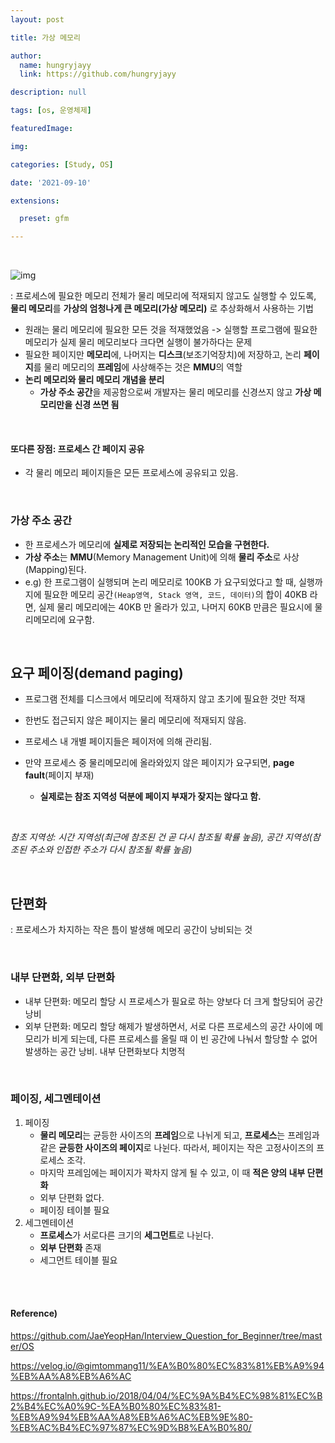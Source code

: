 ```yaml
---
layout: post

title: 가상 메모리

author: 
  name: hungryjayy
  link: https://github.com/hungryjayy

description: null

tags: [os, 운영체제]

featuredImage: 

img: 

categories: [Study, OS]

date: '2021-09-10'

extensions:

  preset: gfm

---
```


<br>

![img](https://upload.wikimedia.org/wikipedia/commons/thumb/6/6e/Virtual_memory.svg/220px-Virtual_memory.svg.png) 

: 프로세스에 필요한 메모리 전체가 물리 메모리에 적재되지 않고도 실행할 수 있도록, **물리 메모리**를 **가상의 엄청나게 큰 메모리(가상 메모리)** 로 추상화해서 사용하는 기법

* 원래는 물리 메모리에 필요한 모든 것을 적재했었음 -> 실행할 프로그램에 필요한 메모리가 실제 물리 메모리보다 크다면 실행이 불가하다는 문제
* 필요한 페이지만 **메모리**에, 나머지는 **디스크**(보조기억장치)에 저장하고, 논리 **페이지**를 물리 메모리의 **프레임**에 사상해주는 것은 **MMU**의 역할
* **논리 메모리와 물리 메모리 개념을 분리**
  * **가상 주소 공간**을 제공함으로써 개발자는 물리 메모리를 신경쓰지 않고 **가상 메모리만을 신경 쓰면 됨**

<br>

#### 또다른 장점: 프로세스 간 페이지 공유

* 각 물리 메모리 페이지들은 모든 프로세스에 공유되고 있음.

<br>

### 가상 주소 공간

* 한 프로세스가 메모리에 **실제로 저장되는 논리적인 모습을 구현한다.**
* **가상 주소**는 **MMU**(Memory Management Unit)에 의해 **물리 주소**로 사상(Mapping)된다.
* e.g) 한 프로그램이 실행되며 논리 메모리로 100KB 가 요구되었다고 할 때, 실행까지에 필요한 메모리 공간`(Heap영역, Stack 영역, 코드, 데이터)`의 합이 40KB 라면, 실제 물리 메모리에는 40KB 만 올라가 있고, 나머지 60KB 만큼은 필요시에 물리메모리에 요구함.

<br>

## 요구 페이징(demand paging)

* 프로그램 전체를 디스크에서 메모리에 적재하지 않고 초기에 필요한 것만 적재

* 한번도 접근되지 않은 페이지는 물리 메모리에 적재되지 않음.

* 프로세스 내 개별 페이지들은 페이저에 의해 관리됨.

* 만약 프로세스 중 물리메모리에 올라와있지 않은 페이지가 요구되면, **page fault**(페이지 부재)

  * **실제로는 참조 지역성 덕분에 페이지 부재가 잦지는 않다고 함.**

<br>

*참조 지역성: 시간 지역성(최근에 참조된 건 곧 다시 참조될 확률 높음), 공간 지역성(참조된 주소와 인접한 주소가 다시 참조될 확률 높음)*

<br>

## 단편화

: 프로세스가 차지하는 작은 틈이 발생해 메모리 공간이 낭비되는 것

<br>

### 내부 단편화, 외부 단편화

* 내부 단편화: 메모리 할당 시 프로세스가 필요로 하는 양보다 더 크게 할당되어 공간 낭비
* 외부 단편화: 메모리 할당 해제가 발생하면서, 서로 다른 프로세스의 공간 사이에 메모리가 비게 되는데, 다른 프로세스를 올릴 때 이 빈 공간에 나눠서 할당할 수 없어 발생하는 공간 낭비. 내부 단편화보다 치명적

<Br>

### 페이징, 세그멘테이션

1. 페이징
   * **물리 메모리**는 균등한 사이즈의 **프레임**으로 나뉘게 되고, **프로세스**는 프레임과 같은 **균등한 사이즈의 페이지**로 나뉜다. 따라서, 페이지는 작은 고정사이즈의 프로세스 조각.
   * 마지막 프레임에는 페이지가 꽉차지 않게 될 수 있고, 이 때 **적은 양의 내부 단편화**
   * 외부 단편화 없다.
   * 페이징 테이블 필요
2. 세그멘테이션
   * **프로세스**가 서로다른 크기의 **세그먼트**로 나뉜다.
   * **외부 단편화** 존재
   * 세그먼트 테이블 필요

<br><br>

#### Reference)

https://github.com/JaeYeopHan/Interview_Question_for_Beginner/tree/master/OS

https://velog.io/@gimtommang11/%EA%B0%80%EC%83%81%EB%A9%94%EB%AA%A8%EB%A6%AC

https://frontalnh.github.io/2018/04/04/%EC%9A%B4%EC%98%81%EC%B2%B4%EC%A0%9C-%EA%B0%80%EC%83%81-%EB%A9%94%EB%AA%A8%EB%A6%AC%EB%9E%80-%EB%AC%B4%EC%97%87%EC%9D%B8%EA%B0%80/